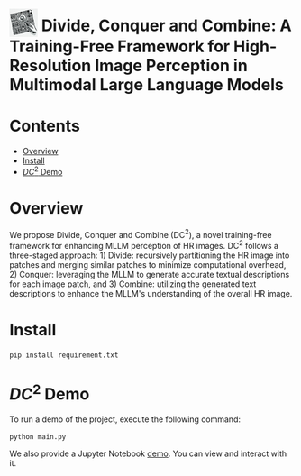 # <img src="../resources/logo.webp" style="vertical-align: -10px;" :height="50px" width="50px"> Divide, Conquer and Combine: A Training-Free Framework for High-Resolution Image Perception in Multimodal Large Language Models

# Contents
- [Overview](#overview)
- [Install](#install)
- [$DC^2$ Demo](#demo)

# Overview
We propose Divide, Conquer and Combine (DC$^2$), a novel training-free framework for enhancing MLLM perception of HR images. DC$^2$ follows a three-staged approach: 1) Divide: recursively partitioning the HR image into patches and merging similar patches to minimize computational overhead, 2) Conquer: leveraging the MLLM to generate accurate textual descriptions for each image patch, and 3) Combine: utilizing the generated text descriptions to enhance the MLLM's understanding of the overall HR image.

# Install
```
pip install requirement.txt
```

# $DC^2$ Demo
To run a demo of the project, execute the following command:
```
python main.py
```
We also provide a Jupyter Notebook [demo](./main.ipynb). You can view and interact with it.
